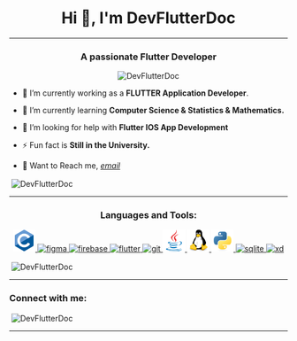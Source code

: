 <h1 align="center">Hi 👋, I'm DevFlutterDoc </h1>

---

<h3 align="center">A passionate Flutter Developer</h3>
<p align="center"><img src="https://github-profile-trophy.vercel.app/?username=DevFlutterDoc&theme=juicyfresh&column=4&margin-w=15&margin-h=15" alt="DevFlutterDoc" /></a> </p>

- 🔭 I’m currently working as a **FLUTTER Application Developer**. 

- 🌱 I’m currently learning **Computer Science & Statistics & Mathematics.**

- 🤝 I’m looking for help with **Flutter IOS App Development**

- ⚡ Fun fact is **Still in the University.**

- 💼 Want to Reach me, *[email](mailto:devdilanka@gmail.com)*

<p>&nbsp;<img align="center" src="https://github-readme-stats.vercel.app/api?username=DevFlutterDoc&count_private=true&show_icons=true&locale=en&theme=radical" alt="DevFlutterDoc" /></p>

---

<h3 align="center">Languages and Tools:</h3>
<p align="center"> <a href="https://www.cprogramming.com/" target="_blank"> <img src="https://raw.githubusercontent.com/devicons/devicon/master/icons/c/c-original.svg" alt="c" width="40" height="40"/> </a> <a href="https://www.figma.com/" target="_blank"> <img src="https://www.vectorlogo.zone/logos/figma/figma-icon.svg" alt="figma" width="40" height="40"/> </a> <a href="https://firebase.google.com/" target="_blank"> <img src="https://www.vectorlogo.zone/logos/firebase/firebase-icon.svg" alt="firebase" width="40" height="40"/> </a> <a href="https://flutter.dev" target="_blank"> <img src="https://www.vectorlogo.zone/logos/flutterio/flutterio-icon.svg" alt="flutter" width="40" height="40"/> </a> <a href="https://git-scm.com/" target="_blank"> <img src="https://www.vectorlogo.zone/logos/git-scm/git-scm-icon.svg" alt="git" width="40" height="40"/> </a> <a href="https://www.java.com" target="_blank"> <img src="https://raw.githubusercontent.com/devicons/devicon/master/icons/java/java-original.svg" alt="java" width="40" height="40"/> </a> <a href="https://www.linux.org/" target="_blank"> <img src="https://raw.githubusercontent.com/devicons/devicon/master/icons/linux/linux-original.svg" alt="linux" width="40" height="40"/> </a> <a href="https://www.python.org" target="_blank"> <img src="https://raw.githubusercontent.com/devicons/devicon/master/icons/python/python-original.svg" alt="python" width="40" height="40"/> </a> <a href="https://www.sqlite.org/" target="_blank"> <img src="https://www.vectorlogo.zone/logos/sqlite/sqlite-icon.svg" alt="sqlite" width="40" height="40"/> </a> <a href="https://www.adobe.com/products/xd.html" target="_blank"> <img src="https://cdn.worldvectorlogo.com/logos/adobe-xd.svg" alt="xd" width="40" height="40"/> </a> </p>


<p>&nbsp;<img align="center" src="https://activity-graph.herokuapp.com/graph?username=DevFlutterDoc&theme=react-dark" alt="DevFlutterDoc" /</p>

---
<h3 align="left">Connect with me:</h3>

<p>&nbsp;<img align="center" src="ttps://graphdevdilanka.herokuapp.com/?user=DevFlutterDoc&theme=radical" alt="DevFlutterDoc"/></p>

---
